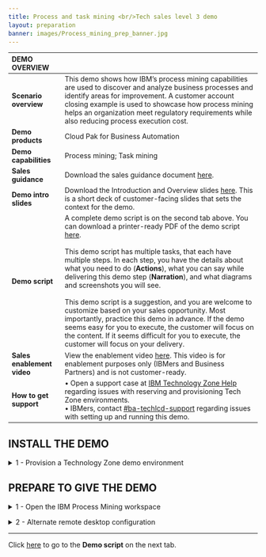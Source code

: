 ```yaml
---
title: Process and task mining <br/>Tech sales level 3 demo
layout: preparation
banner: images/Process_mining_prep_banner.jpg
---
```


<span id="top"></span>

| DEMO OVERVIEW | |
| :---         | :--- |
| **Scenario overview** | This demo shows how IBM’s process mining capabilities are used to discover and analyze business processes and identify areas for improvement. A customer account closing example is used to showcase how process mining helps an organization meet regulatory requirements while also reducing process execution cost. |
| **Demo products** | Cloud Pak for Business Automation |
| **Demo capabilities** | Process mining; Task mining |
| **Sales guidance** | Download the sales guidance document <a href="./files/Process and Task Mining Platinum Demo - Sales guidance.pdf" target="_blank" rel="noreferrer">here</a>. |
| **Demo intro slides** | Download the Introduction and Overview slides <a href="./files/Process and Task Mining Platinum Demo - Intro deck.pptx" target="_blank" rel="noreferrer">here</a>. This is a short deck of customer-facing slides that sets the context for the demo. |
| **Demo script** | A complete demo script is on the second tab above. You can download a printer-ready PDF of the demo script <a href="./files/Process and Task Mining Platinum Demo - PDF script.pdf" target="_blank" rel="noreferrer">here</a>. <br/><br/>This demo script has multiple tasks, that each have multiple steps. In each step, you have the details about what you need to do (**Actions**), what you can say while delivering this demo step (**Narration**), and what diagrams and screenshots you will see. <br/><br/> This demo script is a suggestion, and you are welcome to customize based on your sales opportunity. Most importantly, practice this demo in advance. If the demo seems easy for you to execute, the customer will focus on the content. If it seems difficult for you to execute, the customer will focus on your delivery. |
| **Sales enablement video** | View the enablement video <a href="https://ibm.box.com/s/zbk59qe79twwzbb7m5gv9yemamew30kj" target="_blank" rel="noreferrer">here</a>. This video is for enablement purposes only (IBMers and Business Partners) and is not customer-ready. |
| **How to get support** | • Open a support case at <a href="https://techzone.ibm.com/help" target="_blank" rel="noreferrer">IBM Technology Zone Help</a> regarding issues with reserving and provisioning Tech Zone environments.<br/>• IBMers, contact <a href="https://ibm.enterprise.slack.com/archives/C06HT5PHLN9" target="_blank" rel="noreferrer">#ba-techlcd-support</a>  regarding issues with setting up and running this demo. |

## **INSTALL THE DEMO**
<span id="spamID"></span>
<details markdown="1">

<summary>1 - Provision a Technology Zone demo environment</summary><br/>
1. Reserve a Technology Zone demo environment <a href="https://techzone.ibm.com/collection/process-mining-with-task-mining-demo-and-etl/environments" target="_blank" rel="noreferrer">here</a>.<br/><br/>
2. On the reservation form, be sure to select **Enable** for **VPN Access**. <br/><br/><inline-notification text="If you do not enable VPN access, you will <strong>not</strong> be able to access the Process mining workspace directly from a web browser on your local computer. "></inline-notification> <br/><img src="https://raw.githubusercontent.com/ibm-garage-tsa/platinum-demos/master/src/pages/300-business-automation-process-and-task-mining/images/prep-1.png" width="600" /><br/>
3. Wait until your reservation status is ready, and then access your Technology Zone environment using the link in the reservation email. You may also use the IBM Technology Zone’s **My Library** → **My Reservations** page. (You can either keep refreshing the **My Reservation** page or wait for a confirmation email.)<br/><img src="https://raw.githubusercontent.com/ibm-garage-tsa/platinum-demos/master/src/pages/300-business-automation-process-and-task-mining/images/prep-10.png" width="400" /><br/>

**[Go to top](#top)**

</details>

## **PREPARE TO GIVE THE DEMO**
<span id="spamID"></span>
<details markdown="1">

<summary>1 - Open the IBM Process Mining workspace</summary><br/>
Use the TechZone published services to open the IBM Process Mining workspace in a browser on your local computer:

1. Find the publish services at the top of your TechZone reservation page: <br/><img src="https://raw.githubusercontent.com/ibm-garage-tsa/platinum-demos/master/src/pages/300-business-automation-process-and-task-mining/images/Prep-1-1.png" width="800" /><br/>
2. In your local web browser, enter the Process Mining Web Client URL appended with **/signin#!** <br/><img src="https://raw.githubusercontent.com/ibm-garage-tsa/platinum-demos/master/src/pages/300-business-automation-process-and-task-mining/images/Prep-1-2.png" width="800" /><br/>
3. Sign in using **'maintenance.admin'** for the **Username** and **'IBMDem0s!'** for the **Password**. <br/><img src="https://raw.githubusercontent.com/ibm-garage-tsa/platinum-demos/master/src/pages/300-business-automation-process-and-task-mining/images/prep-11.png" width="300" /><br/>
4. From the **Process mining** workspace, click the **Account Closure** tile. <br/><img src="https://raw.githubusercontent.com/ibm-garage-tsa/platinum-demos/master/src/pages/300-business-automation-process-and-task-mining/images/Prep3.4a.png" width="800" /><br/><inline-notification text="If the <strong>Account Closure</strong> tile is not in the <strong>Recent processes</strong> list, scroll down (1) to the <strong>All processes</strong> list and click <strong>Account Closure</strong> (2)."></inline-notification> <br/><img src="https://raw.githubusercontent.com/ibm-garage-tsa/platinum-demos/master/src/pages/300-business-automation-process-and-task-mining/images/Prep3.4b.png" width="800" /><br/>
5. Click the **Manage** tab (1) and then **Data source** (2) from the left navigation panel. The **Data source** tab is now open, and you're ready to give the demo. <br/><img src="https://raw.githubusercontent.com/ibm-garage-tsa/platinum-demos/master/src/pages/300-business-automation-process-and-task-mining/images/prep-9.png" width="800" />
<br/>

**[Go to top](#top)**

</details>

<span id="altremote"></span>
<details markdown="1">

<summary>2 - Alternate remote desktop configuration</summary><br/>
1. Use **MS Remote Desktop App** (available on the Mac App Store and Microsoft Windows Apps store) to create a Remote Desktop instance using the RDP Published Service.
2. Locate the **RDP Published Services** in your reservation.
<br/><img src="https://raw.githubusercontent.com/ibm-garage-tsa/platinum-demos/master/src/pages/300-business-automation-process-and-task-mining/images/prep-published-services.png" width="800" />
3. Enter the **Published Service URL** for **PC name**.
<br/><img src="https://raw.githubusercontent.com/ibm-garage-tsa/platinum-demos/master/src/pages/300-business-automation-process-and-task-mining/images/prep-published-service-URL.png" width="800" />
4. Enter **'Administrator'** for the **Username** and **'IBMDem0s!'** for the **Password**. Click **Log in**.
<br/>

**[Go to top](#top)**

</details>

***

Click [here](demo-script) to go to the **Demo script** on the next tab.


